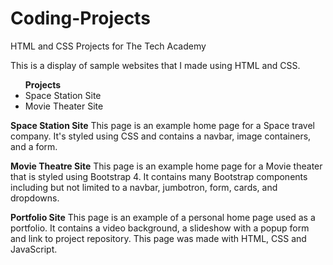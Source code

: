 # Coding-Projects
HTML and CSS Projects for The Tech Academy

This is a display of sample websites that I made using HTML and CSS.

<ul><b>Projects</b>
  <li>Space Station Site</li>
  <li>Movie Theater Site</li>
  </ul>
  
  <b>Space Station Site</b>
  This page is an example home page for a Space travel company. It's styled using CSS and contains
  a navbar, image containers, and a form.
  
  <b>Movie Theatre Site</b>
  This page is an example home page for a Movie theater that is styled using Bootstrap 4.
  It contains many Bootstrap components including but not limited to a navbar, jumbotron, form,
  cards, and dropdowns.
  
  <b>Portfolio Site</b>
  This page is an example of a personal home page used as a portfolio.
  It contains a video background, a slideshow with a popup form and link
  to project repository. This page was made with HTML, CSS and JavaScript.
  
  
